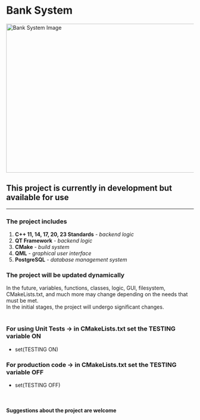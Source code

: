 <!-- markdownlint-disable MD033 -->

# Bank System

<img src="https://img.freepik.com/free-vector/bank-composition-with-outdoor-landscape-classic-building-with-columns-car-pedestrian-silhouette-cityscape-vector-illustration_1284-82674.jpg" alt="Bank System Image" width="800" height="400">

## This project is currently in development but available for use

---

### The project includes

1. __C++ 11, 14, 17, 20, 23 Standards__ - _backend logic_
2. __QT Framework__ - _backend logic_
3. __CMake__ - _build system_
4. __QML__ - _graphical user interface_
5. __PostgreSQL__ - _database management system_

### The project will be updated dynamically

In the future, variables, functions, classes, logic, GUI, filesystem, CMakeLists.txt, and much more may change depending on the needs that must be met.  
In the initial stages, the project will undergo significant changes.<br><br>

### For using Unit Tests -> in CMakeLists.txt set the TESTING variable ON

- set(TESTING ON)

### For production code -> in CMakeLists.txt set the TESTING variable OFF

- set(TESTING OFF)
  
<br>

#### Suggestions about the project are welcome
